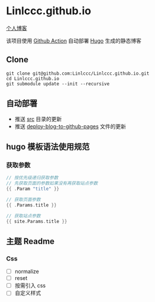 # Linlccc.github.io

[个人博客](https://linlccc.com)

该项目使用 [Github Action](https://docs.github.com/en/actions) 自动部署 [Hugo](https://github.com/gohugoio/hugo) 生成的静态博客

## Clone

```git
git clone git@github.com:Linlccc/Linlccc.github.io.git
cd Linlccc.github.io
git submodule update --init --recursive
```

## 自动部署

- 推送 [src](src) 目录的更新
- 推送 [deploy-blog-to-github-pages](.github/workflows/deploy-blog-to-github-pages.yml) 文件的更新

## hugo 模板语法使用规范

### 获取参数

```go
// 按优先级递归获取参数
// 先获取页面的参数如果没有再获取站点参数
{{ .Param "title" }}

// 获取页面参数
{{ .Params.title }}

// 获取站点参数
{{ site.Params.title }}
```

## 主题 Readme

### Css

- [ ] normalize
- [ ] reset
- [ ] 按需引入 css
- [ ] 自定义样式
